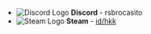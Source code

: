 
- ![Discord Logo](https://i.imgur.com/002xgns.png) __Discord__ - rsbrocasito
- ![Steam Logo](https://i.imgur.com/RAjZrQb.png) __Steam__ - [id/hkk](https://steamcommunity.com/id/hkk)


